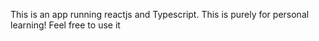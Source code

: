 This is an app running reactjs and Typescript. This is purely for personal learning! Feel free to use it
